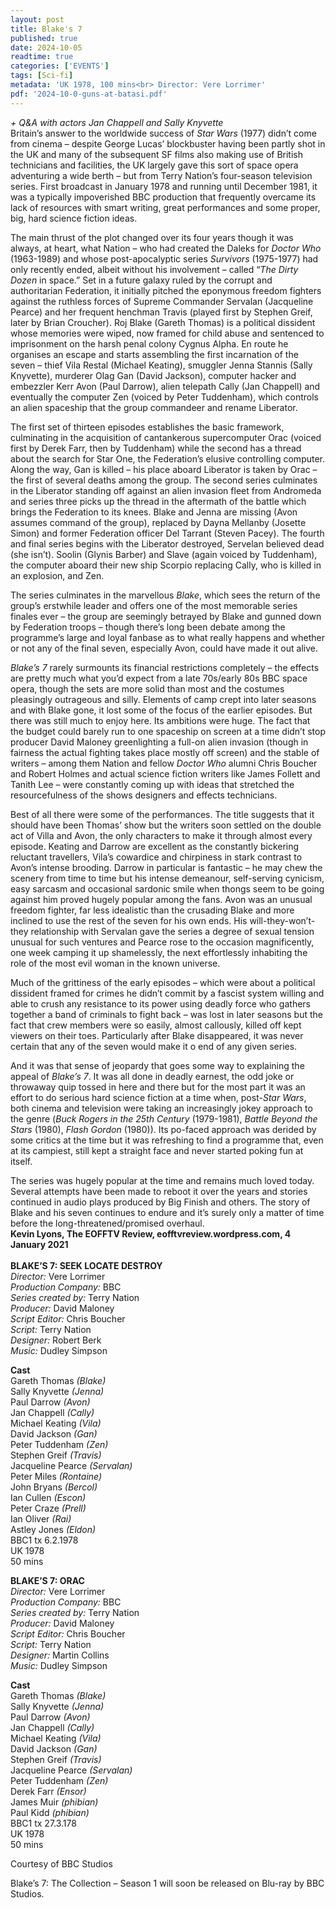 ```yaml
---
layout: post
title: Blake's 7
published: true
date: 2024-10-05
readtime: true
categories: ['EVENTS']
tags: [Sci-fi]
metadata: 'UK 1978, 100 mins<br> Director: Vere Lorrimer'
pdf: '2024-10-0-guns-at-batasi.pdf'
---
```


_+ Q&A with actors Jan Chappell and Sally Knyvette_  
Britain’s answer to the worldwide success of _Star Wars_ (1977) didn’t come from cinema – despite George Lucas’ blockbuster having been partly shot in the UK and many of the subsequent SF films also making use of British technicians and facilities, the UK largely gave this sort of space opera adventuring a wide berth – but from Terry Nation’s four-season television series. First broadcast in January 1978 and running until December 1981, it was a typically impoverished BBC production that frequently overcame its lack of resources with smart writing, great performances and some proper, big, hard science fiction ideas.

The main thrust of the plot changed over its four years though it was always, at heart, what Nation – who had created the Daleks for _Doctor Who_ (1963-1989) and whose post-apocalyptic series _Survivors_ (1975-1977) had only recently ended, albeit without his involvement – called “_The Dirty Dozen_ in space.” Set in a future galaxy ruled by the corrupt and authoritarian Federation, it initially pitched the eponymous freedom fighters against the ruthless forces of Supreme Commander Servalan (Jacqueline Pearce) and her frequent henchman Travis (played first by Stephen Greif, later by Brian Croucher). Roj Blake (Gareth Thomas) is a political dissident whose memories were wiped, now framed for child abuse and sentenced to imprisonment on the harsh penal colony Cygnus Alpha. En route he organises an escape and starts assembling the first incarnation of the seven – thief Vila Restal (Michael Keating), smuggler Jenna Stannis (Sally Knyvette), murderer Olag Gan (David Jackson), computer hacker and embezzler Kerr Avon (Paul Darrow), alien telepath Cally (Jan Chappell) and eventually the computer Zen (voiced by Peter Tuddenham), which controls an alien spaceship that the group commandeer and rename Liberator.

The first set of thirteen episodes establishes the basic framework, culminating in the acquisition of cantankerous supercomputer Orac (voiced first by Derek Farr, then by Tuddenham) while the second has a thread about the search for Star One, the Federation’s elusive controlling computer. Along the way, Gan is killed – his place aboard Liberator is taken by Orac – the first of several deaths among the group. The second series culminates in the Liberator standing off against an alien invasion fleet from Andromeda and series three picks up the thread in the aftermath of the battle which brings the Federation to its knees. Blake and Jenna are missing (Avon assumes command of the group), replaced by Dayna Mellanby (Josette Simon) and former Federation officer Del Tarrant (Steven Pacey). The fourth and final series begins with the Liberator destroyed, Servelan believed dead (she isn’t). Soolin (Glynis Barber) and Slave (again voiced by Tuddenham), the computer aboard their new ship Scorpio replacing Cally, who is killed in an explosion, and Zen.

The series culminates in the marvellous _Blake_, which sees the return of the group’s erstwhile leader and offers one of the most memorable series finales ever – the group are seemingly betrayed by Blake and gunned down by Federation troops – though there’s long been debate among the programme’s large and loyal fanbase as to what really happens and whether or not any of the final seven, especially Avon, could have made it out alive.

_Blake’s 7_ rarely surmounts its financial restrictions completely – the effects are pretty much what you’d expect from a late 70s/early 80s BBC space opera, though the sets are more solid than most and the costumes pleasingly outrageous and silly. Elements of camp crept into later seasons and with Blake gone, it lost some of the focus of the earlier episodes. But there was still much to enjoy here. Its ambitions were huge. The fact that the budget could barely run to one spaceship on screen at a time didn’t stop producer David Maloney greenlighting a full-on alien invasion (though in fairness the actual fighting takes place mostly off screen) and the stable of writers – among them Nation and fellow _Doctor Who_ alumni Chris Boucher and Robert Holmes and actual science fiction writers like James Follett and Tanith Lee – were constantly coming up with ideas that stretched the resourcefulness of the shows designers and effects technicians.  

Best of all there were some of the performances. The title suggests that it should have been Thomas’ show but the writers soon settled on the double act of Villa and Avon, the only characters to make it through almost every episode. Keating and Darrow are excellent as the constantly bickering reluctant travellers, Vila’s cowardice and chirpiness in stark contrast to Avon’s intense brooding. Darrow in particular is fantastic – he may chew the scenery from time to time but his intense demeanour, self-serving cynicism, easy sarcasm and occasional sardonic smile when thongs seem to be going against him proved hugely popular among the fans. Avon was an unusual freedom fighter, far less idealistic than the crusading Blake and more inclined to use the rest of the seven for his own ends. His will-they-won’t-they relationship with Servalan gave the series a degree of sexual tension unusual for such ventures and Pearce rose to the occasion magnificently, one week camping it up shamelessly, the next effortlessly inhabiting the role of the most evil woman in the known universe.  

Much of the grittiness of the early episodes – which were about a political dissident framed for crimes he didn’t commit by a fascist system willing and able to crush any resistance to its power using deadly force who gathers together a band of criminals to fight back – was lost in later seasons but the fact that crew members were so easily, almost callously, killed off kept viewers on their toes. Particularly after Blake disappeared, it was never certain that any of the seven would make it o end of any given series.

And it was that sense of jeopardy that goes some way to explaining the appeal of _Blake’s 7_. It was all done in deadly earnest, the odd joke or throwaway quip tossed in here and there but for the most part it was an effort to do serious hard science fiction at a time when, post-_Star Wars_, both cinema and television were taking an increasingly jokey approach to the genre (_Buck Rogers in the 25th Century_ (1979-1981), _Battle Beyond the Stars_ (1980), _Flash Gordon_ (1980)). Its po-faced approach was derided by some critics at the time but it was refreshing to find a programme that, even at its campiest, still kept a straight face and never started poking fun at itself.

The series was hugely popular at the time and remains much loved today. Several attempts have been made to reboot it over the years and stories continued in audio plays produced by Big Finish and others. The story of Blake and his seven continues to endure and it’s surely only a matter of time before the long-threatened/promised overhaul.  
**Kevin Lyons, The EOFFTV Review, eofftvreview.wordpress.com, 4 January 2021**  
<br>
**BLAKE’S 7: SEEK LOCATE DESTROY**  
_Director:_ Vere Lorrimer  
_Production Company:_ BBC  
_Series created by:_ Terry Nation  
_Producer:_ David Maloney  
_Script Editor:_ Chris Boucher  
_Script:_ Terry Nation  
_Designer:_ Robert Berk  
_Music:_ Dudley Simpson  

**Cast**  
Gareth Thomas _(Blake)_  
Sally Knyvette _(Jenna)_  
Paul Darrow _(Avon)_  
Jan Chappell _(Cally)_  
Michael Keating _(Vila)_  
David Jackson _(Gan)_  
Peter Tuddenham _(Zen)_  
Stephen Greif _(Travis)_  
Jacqueline Pearce _(Servalan)_  
Peter Miles _(Rontaine)_  
John Bryans _(Bercol)_  
Ian Cullen _(Escon)_  
Peter Craze _(Prell)_  
Ian Oliver _(Rai)_  
Astley Jones _(Eldon)_  
BBC1 tx 6.2.1978  
UK 1978  
50 mins  

**BLAKE’S 7: ORAC**  
_Director:_ Vere Lorrimer  
_Production Company:_ BBC  
_Series created by:_ Terry Nation  
_Producer:_ David Maloney  
_Script Editor:_ Chris Boucher  
_Script:_ Terry Nation  
_Designer:_ Martin Collins  
_Music:_ Dudley Simpson  

**Cast**  
Gareth Thomas _(Blake)_  
Sally Knyvette _(Jenna)_  
Paul Darrow _(Avon)_  
Jan Chappell _(Cally)_  
Michael Keating _(Vila)_  
David Jackson _(Gan)_  
Stephen Greif _(Travis)_  
Jacqueline Pearce _(Servalan)_  
Peter Tuddenham _(Zen)_  
Derek Farr _(Ensor)_  
James Muir _(phibian)_  
Paul Kidd _(phibian)_  
BBC1 tx 27.3.178  
UK 1978  
50 mins  

Courtesy of BBC Studios  



Blake’s 7: The Collection – Season 1 will soon be released on Blu-ray by BBC Studios.


<!--stackedit_data:
eyJoaXN0b3J5IjpbLTgyNzU3NjI2NywxMzk1OTQwMDE1LDMwOD
E1MzU5MywtMTU0MzE2MTU4NV19
-->
